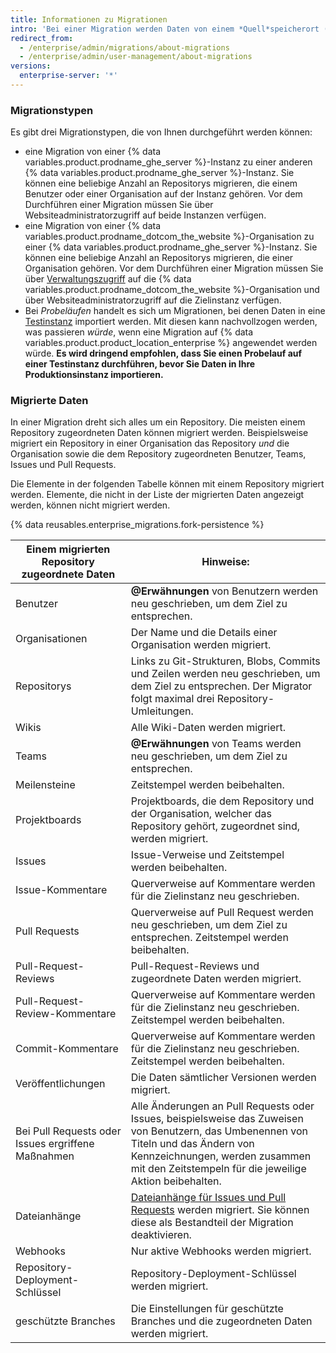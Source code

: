```yaml
---
title: Informationen zu Migrationen
intro: 'Bei einer Migration werden Daten von einem *Quell*speicherort (eine {% data variables.product.prodname_dotcom_the_website %}-Organisation oder eine {% data variables.product.prodname_ghe_server %}-Instanz) an eine {% data variables.product.prodname_ghe_server %}-*Ziel*instanz übertragen. Migrationen können verwendet werden, um Ihre Daten zu übertragen, wenn Sie Plattformen ändern oder Hardware auf Ihrer Instanz upgraden.'
redirect_from:
  - /enterprise/admin/migrations/about-migrations
  - /enterprise/admin/user-management/about-migrations
versions:
  enterprise-server: '*'
---
```


### Migrationstypen

Es gibt drei Migrationstypen, die von Ihnen durchgeführt werden können:

- eine Migration von einer {% data variables.product.prodname_ghe_server %}-Instanz zu einer anderen {% data variables.product.prodname_ghe_server %}-Instanz. Sie können eine beliebige Anzahl an Repositorys migrieren, die einem Benutzer oder einer Organisation auf der Instanz gehören. Vor dem Durchführen einer Migration müssen Sie über Websiteadministratorzugriff auf beide Instanzen verfügen.
- eine Migration von einer {% data variables.product.prodname_dotcom_the_website %}-Organisation zu einer {% data variables.product.prodname_ghe_server %}-Instanz. Sie können eine beliebige Anzahl an Repositorys migrieren, die einer Organisation gehören. Vor dem Durchführen einer Migration müssen Sie über [Verwaltungszugriff](/enterprise/user/articles/permission-levels-for-an-organization/) auf die {% data variables.product.prodname_dotcom_the_website %}-Organisation und über Websiteadministratorzugriff auf die Zielinstanz verfügen.
- Bei *Probeläufen* handelt es sich um Migrationen, bei denen Daten in eine [Testinstanz](/enterprise/admin/guides/installation/setting-up-a-staging-instance/) importiert werden. Mit diesen kann nachvollzogen werden, was passieren *würde*, wenn eine Migration auf {% data variables.product.product_location_enterprise %} angewendet werden würde. **Es wird dringend empfohlen, dass Sie einen Probelauf auf einer Testinstanz durchführen, bevor Sie Daten in Ihre Produktionsinstanz importieren.**

### Migrierte Daten

In einer Migration dreht sich alles um ein Repository. Die meisten einem Repository zugeordneten Daten können migriert werden. Beispielsweise migriert ein Repository in einer Organisation das Repository *und* die Organisation sowie die dem Repository zugeordneten Benutzer, Teams, Issues und Pull Requests.

Die Elemente in der folgenden Tabelle können mit einem Repository migriert werden. Elemente, die nicht in der Liste der migrierten Daten angezeigt werden, können nicht migriert werden.

{% data reusables.enterprise_migrations.fork-persistence %}

| Einem migrierten Repository zugeordnete Daten      | Hinweise:                                                                                                                                                                                                                         |
| -------------------------------------------------- | --------------------------------------------------------------------------------------------------------------------------------------------------------------------------------------------------------------------------------- |
| Benutzer                                           | **@Erwähnungen** von Benutzern werden neu geschrieben, um dem Ziel zu entsprechen.                                                                                                                                                |
| Organisationen                                     | Der Name und die Details einer Organisation werden migriert.                                                                                                                                                                      |
| Repositorys                                        | Links zu Git-Strukturen, Blobs, Commits und Zeilen werden neu geschrieben, um dem Ziel zu entsprechen. Der Migrator folgt maximal drei Repository-Umleitungen.                                                                    |
| Wikis                                              | Alle Wiki-Daten werden migriert.                                                                                                                                                                                                  |
| Teams                                              | **@Erwähnungen** von Teams werden neu geschrieben, um dem Ziel zu entsprechen.                                                                                                                                                    |
| Meilensteine                                       | Zeitstempel werden beibehalten.                                                                                                                                                                                                   |
| Projektboards                                      | Projektboards, die dem Repository und der Organisation, welcher das Repository gehört, zugeordnet sind, werden migriert.                                                                                                          |
| Issues                                             | Issue-Verweise und Zeitstempel werden beibehalten.                                                                                                                                                                                |
| Issue-Kommentare                                   | Querverweise auf Kommentare werden für die Zielinstanz neu geschrieben.                                                                                                                                                           |
| Pull Requests                                      | Querverweise auf Pull Request werden neu geschrieben, um dem Ziel zu entsprechen. Zeitstempel werden beibehalten.                                                                                                                 |
| Pull-Request-Reviews                               | Pull-Request-Reviews und zugeordnete Daten werden migriert.                                                                                                                                                                       |
| Pull-Request-Review-Kommentare                     | Querverweise auf Kommentare werden für die Zielinstanz neu geschrieben. Zeitstempel werden beibehalten.                                                                                                                           |
| Commit-Kommentare                                  | Querverweise auf Kommentare werden für die Zielinstanz neu geschrieben. Zeitstempel werden beibehalten.                                                                                                                           |
| Veröffentlichungen                                 | Die Daten sämtlicher Versionen werden migriert.                                                                                                                                                                                   |
| Bei Pull Requests oder Issues ergriffene Maßnahmen | Alle Änderungen an Pull Requests oder Issues, beispielsweise das Zuweisen von Benutzern, das Umbenennen von Titeln und das Ändern von Kennzeichnungen, werden zusammen mit den Zeitstempeln für die jeweilige Aktion beibehalten. |
| Dateianhänge                                       | [Dateianhänge für Issues und Pull Requests](/articles/file-attachments-on-issues-and-pull-requests) werden migriert. Sie können diese als Bestandteil der Migration deaktivieren.                                                 |
| Webhooks                                           | Nur aktive Webhooks werden migriert.                                                                                                                                                                                              |
| Repository-Deployment-Schlüssel                    | Repository-Deployment-Schlüssel werden migriert.                                                                                                                                                                                  |
| geschützte Branches                                | Die Einstellungen für geschützte Branches und die zugeordneten Daten werden migriert.                                                                                                                                             |

